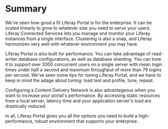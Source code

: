 # Summary [](id=summary-17)

We've seen how good a fit Liferay Portal is for the enterprise. It can be scaled
linearly to grow to whatever size you need to serve your users. Liferay Connected 
Services lets you manage and monitor your Liferay instances from a single 
interface. Clustering is also a snap, and Liferay harmonizes very well with 
whatever environment you may have.

Liferay Portal is also built for performance. You can take advantage of
read-writer database configurations, as well as database sharding. You can tune
it to support over 3300 concurrent users on a single server with mean login
times under half a second and maximum throughput of more than 79 logins per
second. We've seen some tips for tuning Liferay Portal, and we have to keep in
mind the adage about tuning: load test and profile, tune, repeat.

Configuring a Content Delivery Network is also advantageous when you want to 
increase your portal's performance. By accessing static resources from a local 
server, latency time and your application server's load are drastically reduced. 

In all, Liferay Portal gives you all the options you need to build a
high-performance, robust environment that supports your enterprise.
